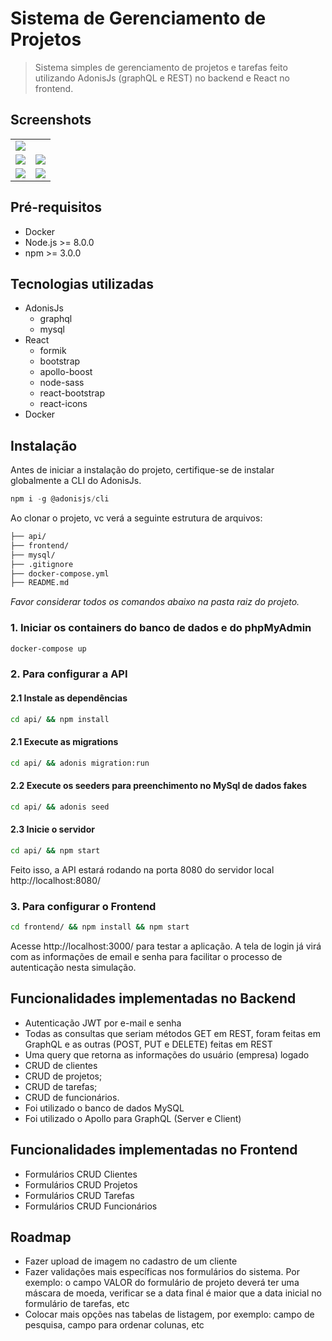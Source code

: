 # Sistema de Gerenciamento de Projetos

> Sistema simples de gerenciamento de projetos e tarefas feito utilizando AdonisJs (graphQL e REST) no backend e React no frontend.

## Screenshots
<table>
<tr>
<td colspan="2"><img src="https://i.ibb.co/s3JyQ25/Captura-de-tela-de-2020-05-04-19-30-12.png" /></td>
</tr>
<tr>
	<td><img src="https://i.ibb.co/jLnmhvp/Captura-de-tela-de-2020-05-04-19-31-31.png" /></td>
	<td><img src="https://i.ibb.co/gDg2dR3/Captura-de-tela-de-2020-05-04-19-31-43.png" /></td>
</tr>
<tr>
	<td><img src="https://i.ibb.co/DKH1kQY/Captura-de-tela-de-2020-05-04-19-32-02.png" /></td>
	<td><img src="https://i.ibb.co/j6nQffX/Captura-de-tela-de-2020-05-04-19-32-11.png" /></td>
</tr>
</table>

## Pré-requisitos
- Docker
- Node.js >= 8.0.0
- npm >= 3.0.0

## Tecnologias utilizadas
- AdonisJs
	- graphql
	- mysql
- React
	- formik
	- bootstrap
	- apollo-boost
	- node-sass
	- react-bootstrap
	- react-icons
- Docker


## Instalação

Antes de iniciar a instalação do projeto, certifique-se de instalar globalmente a CLI do AdonisJs.
```js
npm i -g @adonisjs/cli
```

Ao clonar o projeto, vc verá a seguinte estrutura de arquivos:

```bash
├── api/
├── frontend/
├── mysql/
├── .gitignore
├── docker-compose.yml
├── README.md
```

*Favor considerar todos os comandos abaixo na pasta raiz do projeto.*

### 1. Iniciar os containers do banco de dados e do phpMyAdmin
```bash
docker-compose up
```
### 2. Para configurar a API
#### 2.1 Instale as dependências
```bash
cd api/ && npm install
```
#### 2.1 Execute as migrations
```bash
cd api/ && adonis migration:run
```
#### 2.2 Execute os seeders para preenchimento no MySql de dados fakes
```bash
cd api/ && adonis seed
```
#### 2.3 Inicie o servidor
```bash
cd api/ && npm start
```
Feito isso, a API estará rodando na porta 8080 do servidor local http://localhost:8080/

### 3. Para configurar o Frontend
```bash
cd frontend/ && npm install && npm start
```
Acesse http://localhost:3000/ para testar a aplicação. A tela de login já virá com as informações de email e senha para facilitar o processo de autenticação nesta simulação.

## Funcionalidades implementadas no Backend
- Autenticação JWT por e-mail e senha
- Todas as consultas que seriam métodos GET em REST,  foram feitas em GraphQL e as outras (POST, PUT e DELETE) feitas em REST
- Uma query que retorna as informações do usuário (empresa) logado
- CRUD de clientes
- CRUD de projetos;
- CRUD de tarefas;
- CRUD de funcionários.
- Foi utilizado o banco de dados MySQL
- Foi utilizado o Apollo para GraphQL (Server e Client)

## Funcionalidades implementadas no Frontend
- Formulários CRUD Clientes
- Formulários CRUD Projetos
- Formulários CRUD Tarefas
- Formulários CRUD Funcionários

## Roadmap
- Fazer upload de imagem no cadastro de um cliente
- Fazer validações mais específicas nos formulários do sistema. Por exemplo: o campo VALOR do formulário de projeto deverá ter uma máscara de moeda, verificar se a data final é maior que a data inicial no formulário de tarefas, etc
- Colocar mais opções nas tabelas de listagem, por exemplo: campo de pesquisa, campo para ordenar colunas, etc





